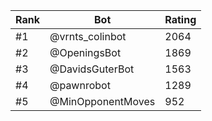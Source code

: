 Rank|Bot|Rating
---|---|---
#1|@vrnts_colinbot|2064
#2|@OpeningsBot|1869
#3|@DavidsGuterBot|1563
#4|@pawnrobot|1289
#5|@MinOpponentMoves|952
